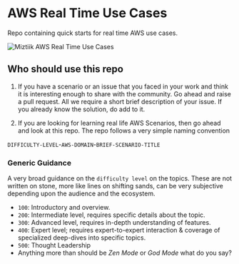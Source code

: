 # AWS Real Time Use Cases

Repo containing quick starts for real time AWS use cases.

![Miztiik AWS Real Time Use Cases](https://raw.githubusercontent.com/miztiik/aws-real-time-use-cases/master/images/miztiik-aws-real-time-use-cases.png)

## Who should use this repo

1. If you have a scenario or an issue that you faced in your work and think it is interesting enough to share with the community.
Go ahead and raise a pull request. All we require a short brief description of your issue. If you already know the solution, do add to it.

1. If you are looking for learning real life AWS Scenarios, then go ahead and look at this repo. The repo follows a very simple naming convention

`DIFFICULTY-LEVEL`-`AWS-DOMAIN`-`BRIEF-SCENARIO-TITLE`

### Generic Guidance

  A very broad guidance on the `difficulty level` on the topics. These are not written on stone, more like lines on shifting sands, can be very subjective depending upon the audience and the ecosystem.

- `100`: Introductory and overview.
- `200`: Intermediate level, requires specific details about the topic.
- `300`: Advanced level, requires in-depth understanding of features.
- `400`: Expert level; requires expert-to-expert interaction & coverage of specialized deep-dives into specific topics.
- `500`: Thought Leadership
- Anything more than should be _Zen Mode_ or _God Mode_ what do you say?
